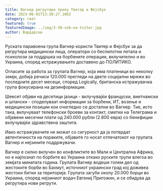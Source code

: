 ```yaml
---
title: Вагнер регрутира преку Твитер и Фејсбук
date: 2023-06-01T13:30:27.106Z
category: свет
featured: true
featuredImage: ../img/3-30-sob-na-tviter.jpg
author: Вардарски
---
```

Руската паравоена група Вагнер користи Твитер и Фејсбук за да регрутира медицински лица, оператори со беспилотни летала и психолози за поддршка на борбените операции, вклучително и во Украина, според истражувањето доставено до ПОЛИТИКО.

Огласите за работа за групата Вагнер, која има платеници во неколку земји, добија речиси 120.000 прегледи на двете социјални мрежи во последните десет месеци, според Logically, британска истражувачка група фокусирана на дезинформации.

Шеесет објави на десетици јазици - вклучувајќи француски, виетнамски и шпански - споделуваат информации за борбени, ИТ, возење и медицински позиции кои очигледно се достапни во Вагнер. Тие, исто така, вклучуваат телефонски броеви за контакт, сметки на Телеграма и објавени месечни плати од 240.000 рубли (2.800 евра) со бенефиции вклучувајќи здравствена заштита.

Иако истражувачите не можат со сигурност да ја потврдат автентичноста на пораките, објавите го носат отпечатокот на групата Вагнер и нејзините поддржувачи.

Вагнер е силно вклучен во конфликтите во Мали и Централна Африка, но е најпознат по борбите во Украина откако руските трупи влегоа во земјата минатата година. Групата Вагнер водеше голем дел од жестоките борби во Бахмут, источниот украински град кој доживеа жестоки битки за територија. Групата загуби околу 20.000 борци во Украина, според нејзиниот водач Евгениј Пригожин, и се обидува да регрутира нови регрути.